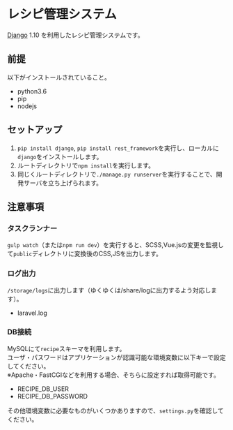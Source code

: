 # レシピ管理システム

[Django](https://github.com/django/django) 1.10 を利用したレシピ管理システムです。

## 前提
以下がインストールされていること。

- python3.6
- pip
- nodejs

## セットアップ

1. `pip install django`, `pip install rest_framework`を実行し、ローカルに`django`をインストールします。
2. ルートディレクトリで`npm install`を実行します。
3. 同じくルートディレクトリで`./manage.py runserver`を実行することで、開発サーバを立ち上げられます。

## 注意事項

### タスクランナー

`gulp watch`（または`npm run dev`）を実行すると、SCSS,Vue.jsの変更を監視して`public`ディレクトリに変換後のCSS,JSを出力します。

### ログ出力

`/storage/logs`に出力します（ゆくゆくは/share/logに出力するよう対応します）。

- laravel.log

### DB接続

MySQLにて`recipe`スキーマを利用します。  
ユーザ・パスワードはアプリケーションが認識可能な環境変数に以下キーで設定してください。  
※Apache・FastCGIなどを利用する場合、そちらに設定すれば取得可能です。

- RECIPE_DB_USER
- RECIPE_DB_PASSWORD

その他環境変数に必要なものがいくつかありますので、`settings.py`を確認してください。
